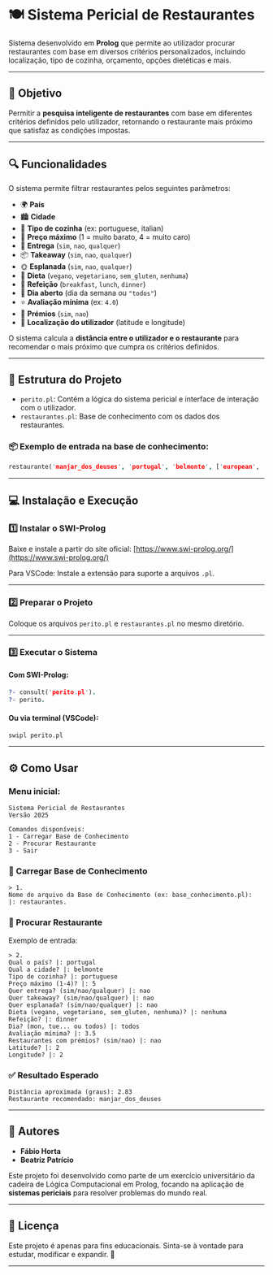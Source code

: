 
# 🍽️ Sistema Pericial de Restaurantes

Sistema desenvolvido em **Prolog** que permite ao utilizador procurar restaurantes com base em diversos critérios personalizados, incluindo localização, tipo de cozinha, orçamento, opções dietéticas e mais.

---

## 🎯 Objetivo

Permitir a **pesquisa inteligente de restaurantes** com base em diferentes critérios definidos pelo utilizador, retornando o restaurante mais próximo que satisfaz as condições impostas.

---

## 🔍 Funcionalidades

O sistema permite filtrar restaurantes pelos seguintes parâmetros:

- 🌍 **País**
- 🏙️ **Cidade**
- 🍝 **Tipo de cozinha** (ex: portuguese, italian)
- 💸 **Preço máximo** (1 = muito barato, 4 = muito caro)
- 🚚 **Entrega** (`sim`, `nao`, `qualquer`)
- 📦 **Takeaway** (`sim`, `nao`, `qualquer`)
- 🌞 **Esplanada** (`sim`, `nao`, `qualquer`)
- 🥗 **Dieta** (`vegano`, `vegetariano`, `sem_gluten`, `nenhuma`)
- 🍳 **Refeição** (`breakfast`, `lunch`, `dinner`)
- 📆 **Dia aberto** (dia da semana ou `"todos"`)
- ⭐ **Avaliação mínima** (ex: `4.0`)
- 🏅 **Prémios** (`sim`, `nao`)
- 📍 **Localização do utilizador** (latitude e longitude)

O sistema calcula a **distância entre o utilizador e o restaurante** para recomendar o mais próximo que cumpra os critérios definidos.

---

## 🧱 Estrutura do Projeto

- `perito.pl`: Contém a lógica do sistema pericial e interface de interação com o utilizador.
- `restaurantes.pl`: Base de conhecimento com os dados dos restaurantes.

### 📦 Exemplo de entrada na base de conhecimento:

```prolog
restaurante('manjar_dos_deuses', 'portugal', 'belmonte', ['european', 'portuguese'], ['lunch', 'dinner'], [], 5, 3.5, [], 'nao', 'nao', 'nao', [], 0.0, 0.0).
```

---

## 💻 Instalação e Execução

### 1️⃣ Instalar o SWI-Prolog

Baixe e instale a partir do site oficial: [https://www.swi-prolog.org/](https://www.swi-prolog.org/)

Para VSCode: Instale a extensão para suporte a arquivos `.pl`.

---

### 2️⃣ Preparar o Projeto

Coloque os arquivos `perito.pl` e `restaurantes.pl` no mesmo diretório.

---

### 3️⃣ Executar o Sistema

#### Com SWI-Prolog:
```prolog
?- consult('perito.pl').
?- perito.
```

#### Ou via terminal (VSCode):
```bash
swipl perito.pl
```

---

## ⚙️ Como Usar

### Menu inicial:
```
Sistema Pericial de Restaurantes
Versão 2025

Comandos disponíveis:
1 - Carregar Base de Conhecimento
2 - Procurar Restaurante
3 - Sair
```

### 📁 Carregar Base de Conhecimento
```
> 1.
Nome do arquivo da Base de Conhecimento (ex: base_conhecimento.pl):
|: restaurantes.
```

### 🔎 Procurar Restaurante
Exemplo de entrada:
```
> 2.
Qual o país? |: portugal
Qual a cidade? |: belmonte
Tipo de cozinha? |: portuguese
Preço máximo (1-4)? |: 5
Quer entrega? (sim/nao/qualquer) |: nao
Quer takeaway? (sim/nao/qualquer) |: nao
Quer esplanada? (sim/nao/qualquer) |: nao
Dieta (vegano, vegetariano, sem_gluten, nenhuma)? |: nenhuma
Refeição? |: dinner
Dia? (mon, tue... ou todos) |: todos
Avaliação mínima? |: 3.5
Restaurantes com prémios? (sim/nao) |: nao
Latitude? |: 2
Longitude? |: 2
```

### ✅ Resultado Esperado
```
Distância aproximada (graus): 2.83
Restaurante recomendado: manjar_dos_deuses
```

---

## 👥 Autores

- **Fábio Horta**
- **Beatriz Patrício**

Este projeto foi desenvolvido como parte de um exercício universitário da cadeira de Lógica Computacional em Prolog, focando na aplicação de **sistemas periciais** para resolver problemas do mundo real.

---

## 📄 Licença

Este projeto é apenas para fins educacionais. Sinta-se à vontade para estudar, modificar e expandir. 🚀

---
